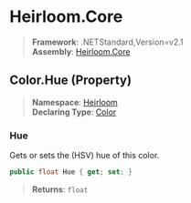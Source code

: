 # Heirloom.Core

> **Framework**: .NETStandard,Version=v2.1  
> **Assembly**: [Heirloom.Core][0]

## Color.Hue (Property)

> **Namespace**: [Heirloom][0]  
> **Declaring Type**: [Color][1]

### Hue

Gets or sets the (HSV) hue of this color.

```cs
public float Hue { get; set; }
```

> **Returns**: `float`

[0]: ../../../Heirloom.Core.md
[1]: ../Color.md
